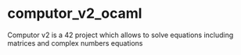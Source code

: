 # computor_v2_ocaml
Computor v2 is a 42 project which allows to solve equations including matrices and complex numbers equations
